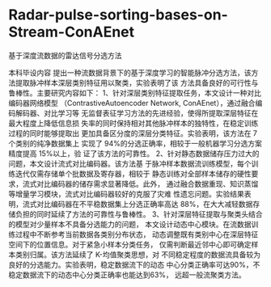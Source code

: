 # Radar-pulse-sorting-bases-on-Stream-ConAEnet
基于深度流数据的雷达信号分选方法

本科毕设内容
提出一种流数据背景下的基于深度学习的智能脉冲分选方法，该方法提取脉冲样本深层类别特征用以聚类，实验表明了该
方法具备良好的可行性与鲁棒性。主要研究内容如下：
1、针对深层类别特征提取任务，本文设计一种对比编码器网络模型
（ContrastiveAutoencoder Network, ConAEnet），通过融合编码解码器、对比学习等
无监督表征学习方法的先进经验，使得所提取深层特征在最大程度上降低信息损
失率的同时保持相对其他脉冲样本的独特性，在稳定训练过程的同时能够提取出
更加具备区分度的深层分类特征。实验表明，该方法在 7 个类别的纯净数据集上
实现了 94%的分选正确率，相较于一般机器学习分选方案精度提高 15%以上，验
证了该方法的可靠性。
2、针对静态数据储存压力过大的问题，本文设计流式对比编码器。该方法基
于脉冲样本数据流训练模型，每个训练迭代仅需存储单个批数据及寄存器，相较于
静态训练对全部样本储存的硬性要求，流式对比编码器的储存需求显著降低。此外，
通过融合数据重现、知识蒸馏等增量学习模块，流式对比编码器较好的克服了灾难
性遗忘问题。实验结果表明，流式对比编码器在不平稳数据集上分选正确率高达
88%，在大大减轻数据存储负担的同时延续了方法的可靠性与鲁棒性。
3、针对深层特征提取与聚类头结合的模型对少量样本不具备分选能力的问题，
本文设计动态中心模块。在流数据训练过程中不断参考当前数据各类别分布状态，
动态调整既有类别中心在深层特征空间下的位置信息。对于紧急小样本分类任务，
仅需判断最近邻中心即可确定样本类别归属。该方法延续了 K-均值聚类思想，对
不同稳定程度的数据流具备较为良好的分选能力。实验表明，稳定数据流下的动态
中心分类正确率可达90%，不稳定数据流下的动态中心分类正确率也能达到63%，
远超一般流聚类方法。

